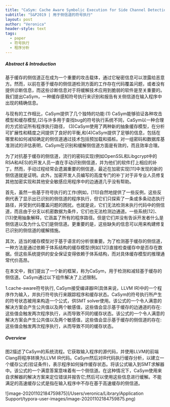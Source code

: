 ```yaml
---
title: "CaSym: Cache Aware Symbolic Execution for Side Channel Detection and Mitigation"
subtitle: "S&P2019 | 用于侧信道的符号执行"
layout: post
author: "Veronica"
header-style: text
tags:
  - paper
  - 符号执行
  - 程序分析
---
```


##### Abstract & Introduction

基于缓存的侧信道正在成为一个重要的攻击载体，通过它秘密信息可以泄露给恶意方。然而，以前在基于缓存的侧信道检测方面的工作存在代码覆盖问题，或者没有提供诊断信息，而这些诊断信息对于将缓解技术应用到脆弱的软件是至关重要的。我们提出CaSym，一种缓存感知符号执行来识别和报告有关侧信道在输入程序中出现的精确信息。

与现有的工作相比，CaSym提供了几个独特的功能:(1) CaSym能够验证各种攻击模型和缓存模型,(2)与许多用于查找bug的符号执行系统不同，CaSym以一种合理的方式验证所有程序执行路径， (3)CaSym使用了两种新的抽象缓存模型，在分析可扩展性和精度之间提供了良好的平衡,和(4)CaSym提供了足够的信息，包括在哪里和如何减轻确定的侧信道通过技术包括预加载和插桩。对一组密码和数据库基准测试的评估表明，CaSym在识别和缓解侧信道方面是有效的，而且效率合理。



为了对抗基于缓存的侧信道，流行的密码实现(例如OpenSSL和Libgcrypt中的RSA和AES)的开发人员一直在手动识别侧信道，并为他们的软件打上相应的补丁。然而，手动过程经常会遗漏重要的侧信道，最近在加密实现[11]中发现的新的侧信道就是证明。此外，加密开发人员编写的高度专门的补丁对于非专业人员修复其他加密实现和其他安全敏感应用程序中的边通道几乎没有帮助。

首先，虽然一些基于符号执行的工作(例如，[11])自然地提供了一些反例，这些反例代表了显示出已识别的侧信道的程序执行，但它们只探索了一条或多条动态执行路径，并受到代码覆盖问题的困扰。也就是说，它们无法检测未执行代码中的侧信道，而且由于分支以机密数据为条件，它们也无法检测边通道。一些系统[12]、[13]使用抽象解释，它涵盖了所有的程序路径。但是它们并没有告诉开发者什么是侧信道以及为什么它们是侧信道。更重要的是，这些缺失的信息可以用来构建修复已识别的侧信道的缓解措施。

其次，适当的缓存模型对于基于语言的分析很重要。为了检测基于缓存的侧信道，一种方法是通过依赖于体系结构的缓存模型(例如[12])直接检查缓存中是否存在数据。但这些系统提供的安全保证变得依赖于体系结构，而对具体缓存模型的推理通常代价高昂。

在本文中，我们提出了一个新的框架，称为CaSym，用于检测和减轻基于缓存的侧信道。CaSym通过以下组件解决了上述限制。

1.cache-aware符号执行, CaSym接受编译器IR(具体来说，LLVM IR)中的一个程序作为输入，并执行符号执行来跟踪程序和缓存状态。CaSym的符号执行所产生的符号状态被用来构造一个公式，供SMT solver使用。该公式的一个令人满意的解决方案会产生公共值以及两个敏感值，这些值会显示基于缓存的边通道的存在:这些值会触发两次程序执行，从而导致不同的缓存状态。该公式的一个令人满意的解决方案会产生公共值以及两个敏感值，这些值会显示基于缓存的侧信道的存在:这些值会触发两次程序执行，从而导致不同的缓存状态。

##### Overview

图2描述了CaSym的系统流程。它获取输入程序的源代码，并使用LLVM的前端Clang将程序转换为LLVM IR代码。CaSym然后对IR代码执行缓存分析，以建立一个缓存公式(验证条件)，表示程序如何操作缓存状态。将该公式输入到SMT求解器中。该公式的一个满意答案意味着有一个侧信道。在这种情况下，CaSym使用来自求解器的解决方案来定位错误并报告它;然后可以使用这些信息进行缓解。不能满足的高速缓存公式是指在输入程序中不存在基于高速缓存的侧信道。

![image-20201102184759875](/Users/veronica/Library/Application Support/typora-user-images/image-20201102184759875.png)